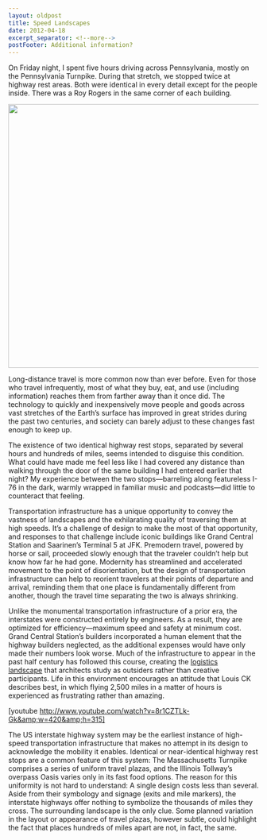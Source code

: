 ```yaml
---
layout: oldpost
title: Speed Landscapes
date: 2012-04-18
excerpt_separator: <!--more-->
postFooter: Additional information?
---
```


On Friday night, I spent five hours driving across Pennsylvania, mostly on the Pennsylvania Turnpike. During that stretch, we stopped twice at highway rest areas. Both were identical in every detail except for the people inside. There was a Roy Rogers in the same corner of each building.
<p style="text-align:center;"><a href="http://kneelingbus.files.wordpress.com/2012/04/freeway5.jpg"><img class=" wp-image-148 aligncenter" style="border-style:initial;border-color:initial;border-width:0;margin:0;" title="freeway" src="http://kneelingbus.files.wordpress.com/2012/04/freeway5.jpg" alt="" width="531" height="531" /></a></p>
Long-distance travel is more common now than ever before. Even for those who travel infrequently, most of what they buy, eat, and use (including information) reaches them from farther away than it once did. The technology to quickly and inexpensively move people and goods across vast stretches of the Earth’s surface has improved in great strides during the past two centuries, and society can barely adjust to these changes fast enough to keep up.

The existence of two identical highway rest stops, separated by several hours and hundreds of miles, seems intended to disguise this condition. What could have made me feel less like I had covered any distance than walking through the door of the same building I had entered earlier that night? My experience between the two stops—barreling along featureless I-76 in the dark, warmly wrapped in familiar music and podcasts—did little to counteract that feeling.

Transportation infrastructure has a unique opportunity to convey the vastness of landscapes and the exhilarating quality of traversing them at high speeds. It’s a challenge of design to make the most of that opportunity, and responses to that challenge include iconic buildings like Grand Central Station and Saarinen’s Terminal 5 at JFK. Premodern travel, powered by horse or sail, proceeded slowly enough that the traveler couldn’t help but know how far he had gone. Modernity has streamlined and accelerated movement to the point of disorientation, but the design of transportation infrastructure can help to reorient travelers at their points of departure and arrival, reminding them that one place is fundamentally different from another, though the travel time separating the two is always shrinking.

Unlike the monumental transportation infrastructure of a prior era, the interstates were constructed entirely by engineers. As a result, they are optimized for efficiency—maximum speed and safety at minimum cost. Grand Central Station’s builders incorporated a human element that the highway builders neglected, as the additional expenses would have only made their numbers look worse. Much of the infrastructure to appear in the past half century has followed this course, creating the <a href="http://www.drclas.harvard.edu/files/Logistics-Landscape.pdf">logistics landscape</a> that architects study as outsiders rather than creative participants. Life in this environment encourages an attitude that Louis CK describes best, in which flying 2,500 miles in a matter of hours is experienced as frustrating rather than amazing.

[youtube http://www.youtube.com/watch?v=8r1CZTLk-Gk&amp;w=420&amp;h=315]

The US interstate highway system may be the earliest instance of high-speed transportation infrastructure that makes no attempt in its design to acknowledge the mobility it enables. Identical or near-identical highway rest stops are a common feature of this system: The Massachusetts Turnpike comprises a series of uniform travel plazas, and the Illinois Tollway’s overpass Oasis varies only in its fast food options. The reason for this uniformity is not hard to understand: A single design costs less than several. Aside from their symbology and signage (exits and mile markers), the interstate highways offer nothing to symbolize the thousands of miles they cross. The surrounding landscape is the only clue. Some planned variation in the layout or appearance of travel plazas, however subtle, could highlight the fact that places hundreds of miles apart are not, in fact, the same.